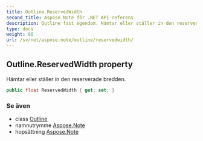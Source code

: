 ```yaml
---
title: Outline.ReservedWidth
second_title: Aspose.Note för .NET API-referens
description: Outline fast egendom. Hämtar eller ställer in den reserverade bredden.
type: docs
weight: 80
url: /sv/net/aspose.note/outline/reservedwidth/
---
```

## Outline.ReservedWidth property

Hämtar eller ställer in den reserverade bredden.

```csharp
public float ReservedWidth { get; set; }
```

### Se även

* class [Outline](../)
* namnutrymme [Aspose.Note](../../outline/)
* hopsättning [Aspose.Note](../../../)


